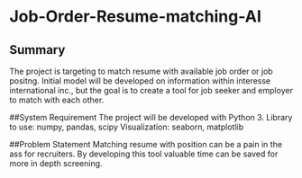 # Job-Order-Resume-matching-AI
## Summary
The project is targeting to match resume with available job order or job positng.
Initial model will be developed on information within interesse international inc., but the goal is to create a tool
for job seeker and employer to match with each other.

##System Requirement
The project will be developed with Python 3.
Library to use: numpy, pandas, scipy
Visualization: seaborn, matplotlib

##Problem Statement
Matching resume with position can be a pain in the ass for recruiters. By developing this tool valuable time can be saved
for more in depth screening.
